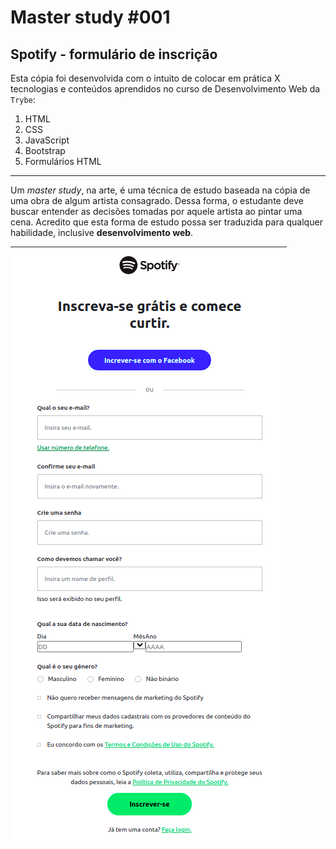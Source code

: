 # Master study #001
## Spotify - formulário de inscrição

Esta cópia foi desenvolvida com o intuito de colocar em prática X tecnologias e conteúdos aprendidos no curso de Desenvolvimento Web da `Trybe`:

1. HTML
2. CSS
3. JavaScript
4. Bootstrap
5. Formulários HTML

<hr>

Um *master study*, na arte, é uma técnica de estudo baseada na cópia de uma obra de algum artista consagrado. Dessa forma, o estudante deve buscar entender as decisões tomadas por aquele artista ao pintar uma cena. Acredito que esta forma de estudo possa ser traduzida para qualquer habilidade, inclusive **desenvolvimento web**.

<img src="images/form-v1.png">

